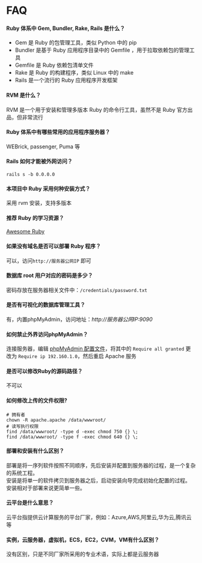 # FAQ

#### Ruby 体系中 Gem, Bundler, Rake, Rails 是什么？

- Gem 是 Ruby 的包管理工具，类似 Python 中的 pip
- Bundler 是基于 Ruby 应用程序目录中的 Gemfile ，用于拉取依赖包的管理工具
- Gemfile 是 Ruby 依赖包清单文件
- Rake 是 Ruby 的构建程序，类似 Linux 中的 make
- Rails 是一个流行的 Ruby 应用程序开发框架

#### RVM 是什么？

RVM 是一个用于安装和管理多版本 Ruby 的命令行工具，虽然不是 Ruby 官方出品，但非常流行

#### Ruby 体系中有哪些常用的应用程序服务器？

WEBrick, passenger, Puma 等

#### Rails 如何才能被外网访问？

```text
rails s -b 0.0.0.0
```

#### 本项目中 Ruby 采用何种安装方式？

采用 rvm 安装，支持多版本

#### 推荐 Ruby 的学习资源？

[Awesome Ruby](https://github.com/chendelin1982/awesome-ruby)

#### 如果没有域名是否可以部署 Ruby 程序？

可以，访问`http://服务器公网IP` 即可

#### 数据库 root 用户对应的密码是多少？

密码存放在服务器相关文件中：`/credentials/password.txt`

#### 是否有可视化的数据库管理工具？

有，内置phpMyAdmin，访问地址：*http://服务器公网IP:9090*

#### 如何禁止外界访问phpMyAdmin？

连接服务器，编辑 [phpMyAdmin 配置文件](/zh/stack-components.md#phpmyadmin)，将其中的 `Require all granted` 更改为 `Require ip 192.160.1.0`，然后重启 Apache 服务

#### 是否可以修改Ruby的源码路径？

不可以

#### 如何修改上传的文件权限?

```shell
# 拥有者
chown -R apache.apache /data/wwwroot/
# 读写执行权限
find /data/wwwroot/ -type d -exec chmod 750 {} \;
find /data/wwwroot/ -type f -exec chmod 640 {} \;
```

#### 部署和安装有什么区别？

部署是将一序列软件按照不同顺序，先后安装并配置到服务器的过程，是一个复杂的系统工程。  
安装是将单一的软件拷贝到服务器之后，启动安装向导完成初始化配置的过程。  
安装相对于部署来说更简单一些。 

#### 云平台是什么意思？

云平台指提供云计算服务的平台厂家，例如：Azure,AWS,阿里云,华为云,腾讯云等

#### 实例，云服务器，虚拟机，ECS，EC2，CVM，VM有什么区别？

没有区别，只是不同厂家所采用的专业术语，实际上都是云服务器
